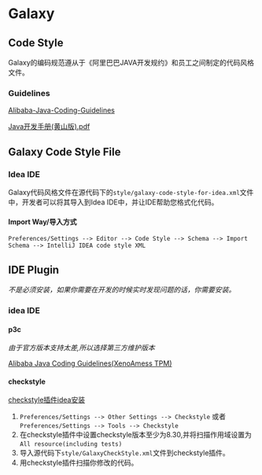 # Galaxy

## Code Style

Galaxy的编码规范遵从于《阿里巴巴JAVA开发规约》和员工之间制定的代码风格文件。

### Guidelines

[Alibaba-Java-Coding-Guidelines](https://alibaba.github.io/Alibaba-Java-Coding-Guidelines/)

[Java开发手册(黄山版).pdf](https://github.com/alibaba/p3c/blob/master/Java%E5%BC%80%E5%8F%91%E6%89%8B%E5%86%8C(%E9%BB%84%E5%B1%B1%E7%89%88).pdf)

## Galaxy Code Style File

### Idea IDE

Galaxy代码风格文件在源代码下的`style/galaxy-code-style-for-idea.xml`文件中，开发者可以将其导入到Idea
IDE中，并让IDE帮助您格式化代码。

#### Import Way/导入方式

```
Preferences/Settings --> Editor --> Code Style --> Schema --> Import Schema --> IntelliJ IDEA code style XML
```

## IDE Plugin

*不是必须安装，如果你需要在开发的时候实时发现问题的话，你需要安装。*

### idea IDE

#### p3c

*由于官方版本支持太差,所以选择第三方维护版本*

[Alibaba Java Coding Guidelines(XenoAmess TPM)](https://plugins.jetbrains.com/plugin/14109-alibaba-java-coding-guidelines-xenoamess-tpm-)

#### checkstyle

[checkstyle插件idea安装](https://plugins.jetbrains.com/plugin/1065-checkstyle-idea)

1. `Preferences/Settings --> Other Settings --> Checkstyle`
   或者 `Preferences/Settings --> Tools --> Checkstyle`
2. 在checkstyle插件中设置checkstyle版本至少为8.30,并将扫描作用域设置为`All resource(including tests)`
3. 导入源代码下`style/GalaxyCheckStyle.xml`文件到checkstyle插件。
4. 用checkstyle插件扫描你修改的代码。

